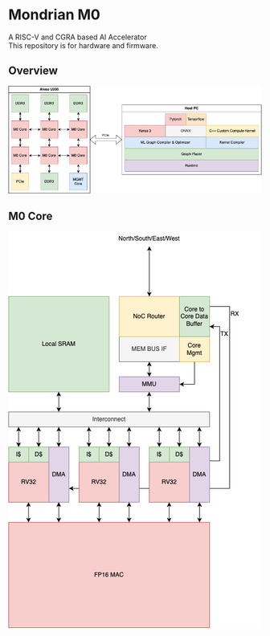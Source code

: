 # Mondrian M0
A RISC-V and CGRA based AI Accelerator <br>
This repository is for hardware and firmware.
## Overview
![alt text](images/M0_diagram.png)
## M0 Core
![alt text](images/M0_core.png)
